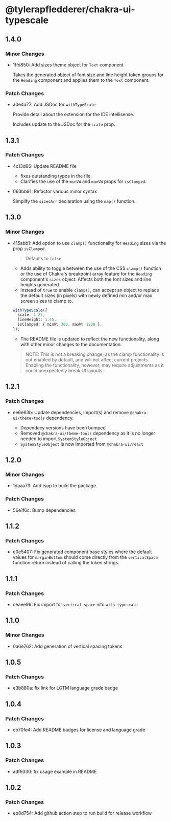 # @tylerapfledderer/chakra-ui-typescale

## 1.4.0

### Minor Changes

- 1ffd850: Add sizes theme object for `Text` component

  Takes the generated object of font size and line height token groups for the `Heading` component and applies them to the `Text` component.

### Patch Changes

- a0e4a77: Add JSDoc for `withTypeScale`

  Provide detail about the extension for the IDE intellisense.

  Includes update to the JSDoc for the `scale` prop.

## 1.3.1

### Patch Changes

- 4c13d66: Update README file

  - fixes outstanding typos in the file.
  - Clarifies the use of the `minVW` and `maxVW` props for `isClamped`.

- 063bb91: Refactor various minor syntax

  Simplify the `sizesArr` declaration using the `map()` function.

## 1.3.0

### Minor Changes

- 415abb1: Add option to use `clamp()` functionality for `Heading` sizes via the prop `isClamped`.

  > Defaults to `false`

  - Adds ability to toggle between the use of the CSS `clamp()` function or the use of Chakra's breakpoint array feature for the `Heading` component's `sizes` object. Affects both the font sizes and line heights generated.
  - Instead of `true` to enable `clamp()`, can accept an object to replace the default sizes (in pixels) with newly defined min and/or max screen sizes to clamp to.

  ```ts
  withTypeScale({
    scale: 1.25,
    lineHeight: 1.45,
    isClamped: { minW: 300, maxW: 1200 },
  });
  ```

  - The README file is updated to reflect the new functionality, along with other minor changes to the documentation.

  > NOTE: This is not a breaking change, as the clamp functionality is not enabled by default, and will not affect current projects. Enabling the functionality, however, may require adjustments as it could unexpectedly break UI layouts.

## 1.2.1

### Patch Changes

- ee6e63b: Update dependencies, import(s) and remove `@chakra-ui/theme-tools` dependency.

  - Dependecy versions have been bumped
  - Removed `@chakra-ui/theme-tools` dependency as it is no longer needed to import `SystemStyleObject`
  - `SystemStyleObject` is now imported from `@chakra-ui/react`

## 1.2.0

### Minor Changes

- 1daaa73: Add tsup to build the package

### Patch Changes

- 56e1f6c: Bump dependencies

## 1.1.2

### Patch Changes

- e0e5407: Fix generated component base styles where the default values for `marginBottom` should come directly from the `verticalSpace` function return instead of calling the token strings.

## 1.1.1

### Patch Changes

- ceaee99: Fix import for `vertical-space` into `with-typescale`

## 1.1.0

### Minor Changes

- 0a6e762: Add generation of vertical spacing tokens

## 1.0.5

### Patch Changes

- e3b880a: fix link for LGTM language grade badge

## 1.0.4

### Patch Changes

- cb70fe4: Add README badges for license and language grade

## 1.0.3

### Patch Changes

- adf9330: fix usage example in README

## 1.0.2

### Patch Changes

- eb8d754: Add github action step to run build for release workflow
